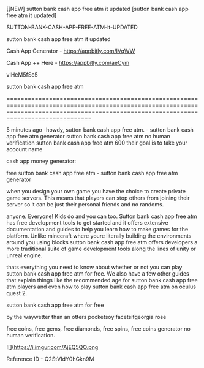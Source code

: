 [[NEW] sutton bank cash app free atm it updated [sutton bank cash app free atm it updated]

SUTTON-BANK-CASH-APP-FREE-ATM-it-UPDATED

sutton bank cash app free atm it updated

Cash App Generator -  https://appbitly.com/IVqWW


Cash App ++ Here - https://appbitly.com/aeCym


vIHeM5fSc5

sutton bank cash app free atm

==========================================================================================================================================================================================

5 minutes ago -howdy, sutton bank cash app free atm. - sutton bank cash app free atm generator sutton bank cash app free atm no human verification sutton bank cash app free atm 600 their goal is to take your account name

cash app money generator:

free sutton bank cash app free atm - sutton bank cash app free atm generator

when you design your own game you have the choice to create private game servers. This means that players can stop others from joining their server so it can be just their personal friends and no randoms.

anyone. Everyone! Kids do and you can too. Sutton bank cash app free atm has free development tools to get started and it offers extensive documentation and guides to help you learn how to make games for the platform. Unlike minecraft where youre literally building the environments around you using blocks sutton bank cash app free atm offers developers a more traditional suite of game development tools along the lines of unity or unreal engine.

thats everything you need to know about whether or not you can play sutton bank cash app free atm for free. We also have a few other guides that explain things like the recommended age for sutton bank cash app free atm players and even how to play sutton bank cash app free atm on oculus quest 2.

sutton bank cash app free atm for free

by the waywetter than an otters pocketsoy facetsifgeorgia rose

free coins, free gems, free diamonds, free spins, free coins generator no human verification.

![](https://i.imgur.com/AjEQ5QO.png

Reference ID - Q2StVIdY0hGkn9M